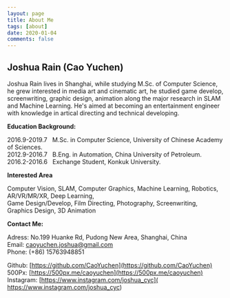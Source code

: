 ```yaml
---
layout: page
title: About Me
tags: [about]
date: 2020-01-04
comments: false
---
```




## Joshua Rain (Cao Yuchen) 
 
Joshua Rain lives in Shanghai, while studying M.Sc. of Computer Science, he grew interested in media art and cinematic art, he studied game develop, screenwriting, graphic design, animation along the major research in SLAM and Machine Learning. He's aimed at becoming an entertainment engineer with knowledge in artical directing and technical developing.

**Education Background:**  

2016.9-2019.7 &nbsp; M.Sc. in Computer Science, University of Chinese Academy of Sciences.  
2012.9-2016.7 &nbsp; B.Eng. in Automation, China University of Petroleum.  
2016.2-2016.6 &nbsp; Exchange Student, Konkuk University.  

**Interested Area**  

Computer Vision, SLAM, Computer Graphics, Machine Learning, Robotics, AR/VR/MR/XR, Deep Learning,  
Game Design/Develop, Film Directing, Photography, Screenwriting, Graphics Design, 3D Animation


**Contact Me:**
 
Adress: No.199 Huanke Rd, Pudong New Area, Shanghai, China  
Email: caoyuchen.joshua@gmail.com  
Phone: (+86) 15763948851  

Github: [https://github.com/CaoYuchen](https://github.com/CaoYuchen)  
500Px: [https://500px.me/caoyuchen](https://500px.me/caoyuchen)  
Instagram: [https://www.instagram.com/joshua_cyc]( https://www.instagram.com/joshua_cyc)
	 
